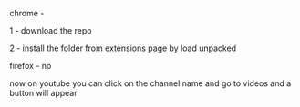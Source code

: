 chrome -

1 - download the repo

2 - install the folder from extensions page by load unpacked

firefox -
no


now on youtube you can click on the channel name and go to videos and a button will appear

